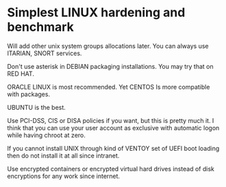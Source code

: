 # Simplest LINUX hardening and benchmark

Will add other unix system groups allocations later. You can always use ITARIAN, SNORT services.

Don't use asterisk in DEBIAN packaging installations. You may try that on RED HAT.

ORACLE LINUX is most recommended. Yet CENTOS Is more compatible with packages.

UBUNTU is the best.

Use PCI-DSS, CIS or DISA policies if you want, but this is pretty much it. I think that you can use your user account as exclusive with automatic logon while having chroot at zero.

If you cannot install UNIX through kind of VENTOY set of UEFI boot loading then do not install it at all since intranet.

Use encrypted containers or encrypted virtual hard drives instead of disk encryptions for any work since internet.
